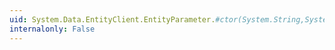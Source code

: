 ```yaml
---
uid: System.Data.EntityClient.EntityParameter.#ctor(System.String,System.Data.DbType,System.Int32)
internalonly: False
---
```

